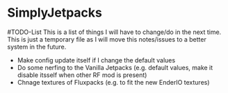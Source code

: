 SimplyJetpacks
==============

#TODO-List
This is a list of things I will have to change/do in the next time. This is just a temporary file as I will move this notes/issues
to a better system in the future.

- Make config update itself if I change the default values
- Do some nerfing to the Vanilla Jetpacks (e.g. default values, make it disable itsself when other RF mod is present)
- Chnage textures of Fluxpacks (e.g. to fit the new EnderIO textures)
